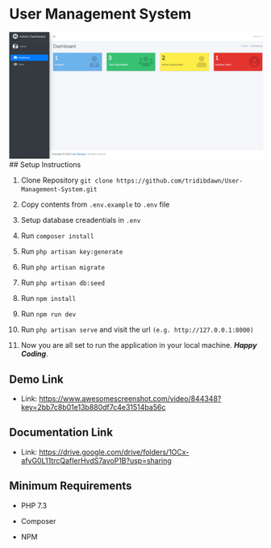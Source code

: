 # User Management System
<img src="./public/screenshots/admin-dashboard.png" alt="Screenshot">
## Setup Instructions

1. Clone Repository `git clone https://github.com/tridibdawn/User-Management-System.git`

2. Copy contents from `.env.example` to `.env` file

3. Setup database creadentials in `.env`

4. Run `composer install`

5. Run `php artisan key:generate`

6. Run `php artisan migrate`

7. Run `php artisan db:seed`

8. Run `npm install`

9. Run `npm run dev`

10. Run `php artisan serve` and visit the url `(e.g. http://127.0.0.1:8000)`

11. Now you are all set to run the application in your local machine. ___Happy Coding___.

## Demo Link

* Link: <a href="https://www.awesomescreenshot.com/video/844348?key=2bb7c8b01e13b880df7c4e31514ba56c" target="_blank">https://www.awesomescreenshot.com/video/844348?key=2bb7c8b01e13b880df7c4e31514ba56c</a>

## Documentation Link

* Link: <a href="https://drive.google.com/drive/folders/1OCx-afyG0L11trcQafIerHvdS7avoP1B?usp=sharing" target="_blank">https://drive.google.com/drive/folders/1OCx-afyG0L11trcQafIerHvdS7avoP1B?usp=sharing</a>

## Minimum Requirements

* PHP 7.3

* Composer

* NPM